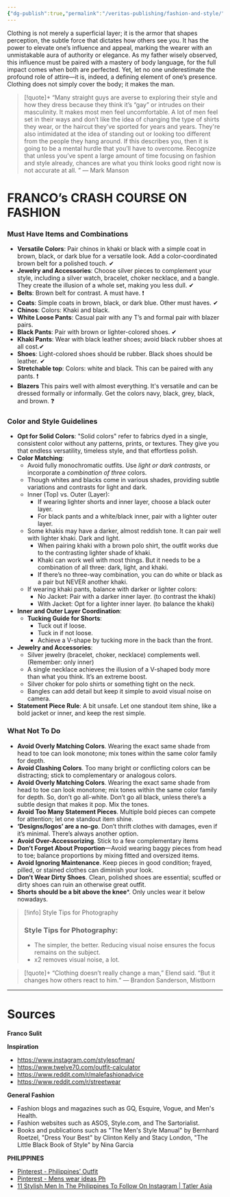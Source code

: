 ```yaml
---
{"dg-publish":true,"permalink":"/veritas-publishing/fashion-and-style/"}
---
```


Clothing is not merely a superficial layer; it is the armor that shapes perception, the subtle force that dictates how others see you. It has the power to elevate one’s influence and appeal, marking the wearer with an unmistakable aura of authority or elegance. As my father wisely observed, this influence must be paired with a mastery of body language, for the full impact comes when both are perfected. Yet, let no one underestimate the profound role of attire—it is, indeed, a defining element of one’s presence. Clothing does not simply cover the body; it makes the man.

> [!quote]+
> “Many straight guys are averse to exploring their style and how they dress because they think it’s “gay” or intrudes on their masculinity. It makes most men feel uncomfortable. A lot of men feel set in their ways and don’t like the idea of changing the type of shirts they wear, or the haircut they’ve sported for years and years. They're also intimidated at the idea of standing out or looking too different from the people they hang around. If this describes you, then it is going to be a mental hurdle that you’ll have to overcome. Recognize that unless you’ve spent a large amount of time focusing on fashion and style already, chances are what you think looks good right now is not accurate at all. ” 
> — Mark Manson

# FRANCO’s CRASH COURSE ON FASHION
### Must Have Items and Combinations
- **Versatile Colors**: Pair chinos in khaki or black with a simple coat in brown, black, or dark blue for a versatile look. Add a color-coordinated brown belt for a polished touch. ✔
- **Jewelry and Accessories**: Choose silver pieces to complement your style, including a silver watch, bracelet, choker necklace, and a bangle. They create the illusion of a whole set, making you less dull. ✔
- **Belts**: Brown belt for contrast. A must have. ❗
- **Coats**: Simple coats in brown, black, or dark blue. Other must haves. ✔
- **Chinos**: Colors: Khaki and black. 
- **White Loose Pants**: Casual pair with any T’s and formal pair with blazer pairs. 
- **Black Pants**: Pair with brown or lighter-colored shoes. ✔
- **Khaki Pants**: Wear with black leather shoes; avoid black rubber shoes at all cost.✔
- **Shoes**: Light-colored shoes should be rubber. Black shoes should be leather. ✔
- **Stretchable top**: Colors: white and black. This can be paired with any pants.  ❗
- **Blazers** This pairs well with almost everything. It's versatile and can be dressed formally or informally. Get the colors  navy, black, grey, black, and brown. ❓

### Color and Style Guidelines
- **Opt for Solid Colors**: "Solid colors" refer to fabrics dyed in a single, consistent color without any patterns, prints, or textures. They give you that endless versatility, timeless style, and that effortless polish. 
- **Color Matching**:
    - Avoid fully monochromatic outfits. Use *light or dark contrasts*, or incorporate a *combination of three* colors.
    - Though whites and blacks come in various shades, providing subtle variations and contrasts for light and dark.
    - Inner (Top) vs. Outer (Layer):
        - If wearing lighter shorts and inner layer, choose a black outer layer.
        - For black pants and a white/black inner, pair with a lighter outer layer.
    - Some khakis may have a darker, almost reddish tone. It can pair well with lighter khaki. Dark and light.
        - When pairing khaki with a brown polo shirt, the outfit works due to the contrasting lighter shade of khaki.
        - Khaki can work well with most things. But it needs to be a combination of all three: dark, light, and khaki.
        - If there’s no three-way combination, you can do white or black as a pair but NEVER another khaki.
    - If wearing khaki pants, balance with darker or lighter colors:
        - No Jacket: Pair with a darker inner layer. (to contrast the khaki)
        - With Jacket: Opt for a lighter inner layer. (to balance the khaki)
- **Inner and Outer Layer Coordination**:
    - **Tucking Guide for Shorts**:
        - Tuck out if loose.
        - Tuck in if not loose.
        - Achieve a V-shape by tucking more in the back than the front.
- **Jewelry and Accessories**:
    - Silver jewelry (bracelet, choker, necklace) complements well. (Remember: only inner)
    - A single necklace achieves the illusion of a V-shaped body more than what you think. It’s an extreme boost.
    - Silver choker for polo shirts or something tight on the neck.
    - Bangles can add detail but keep it simple to avoid visual noise on camera.
- **Statement Piece Rule**: A bit unsafe. Let one standout item shine, like a bold jacket or inner, and keep the rest simple.

### What Not To Do
- **Avoid Overly Matching Colors**. Wearing the exact same shade from head to toe can look monotone; mix tones within the same color family for depth.
- **Avoid Clashing Colors**. Too many bright or conflicting colors can be distracting; stick to complementary or analogous colors.
- **Avoid Overly Matching Colors**. Wearing the exact same shade from head to toe can look monotone; mix tones within the same color family for depth. So, don’t go all-white. Don’t go all black, unless there’s a subtle design that makes it pop.  Mix the tones. 
- **Avoid Too Many Statement Pieces**. Multiple bold pieces can compete for attention; let one standout item shine.
- **‘Designs/logos’ are a no-go**. Don’t thrift clothes with damages, even if it’s minimal. There’s always another option.
- **Avoid Over-Accessorizing**. Stick to a few complementary items
- **Don’t Forget About Proportion**—Avoid wearing baggy pieces from head to toe; balance proportions by mixing fitted and oversized items.
- **Avoid Ignoring Maintenance**. Keep pieces in good condition; frayed, pilled, or stained clothes can diminish your look.
- **Don’t Wear Dirty Shoes**. Clean, polished shoes are essential; scuffed or dirty shoes can ruin an otherwise great outfit.
- **Shorts should be a bit above the knee***. Only uncles wear it below nowadays.

> [!info] Style Tips for Photography
> ### Style Tips for Photography:
> - The simpler, the better. Reducing visual noise ensures the focus remains on the subject.
> - x2 removes visual noise, a lot.

> [!quote]+
>  “Clothing doesn’t really change a man,” Elend said. “But it changes how others react to him.“
> — Brandon Sanderson, Mistborn

___
# Sources
**Franco Sulit**

**Inspiration**
- https://www.instagram.com/stylesofman/
- https://www.twelve70.com/outfit-calculator
- https://www.reddit.com/r/malefashionadvice
- https://www.reddit.com/r/streetwear

**General Fashion**
- Fashion blogs and magazines such as GQ, Esquire, Vogue, and Men's Health.
- Fashion websites such as ASOS, Style.com, and The Sartorialist.
- Books and publications such as "The Men's Style Manual" by Bernhard Roetzel, "Dress Your Best" by Clinton Kelly and Stacy London, "The Little Black Book of Style" by Nina Garcia

**PHILIPPINES**
- [Pinterest - Philippines’ Outfit](https://in.pinterest.com/jdneor13/philippines-outfit/)
- [Pinterest - Mens wear ideas Ph](https://www.pinterest.com/osiastapa/mens-wear-ideas-ph/)
- [11 Stylish Men In The Philippines To Follow On Instagram | Tatler Asia](https://www.tatlerasia.com/style/fashion/11-stylish-men-in-the-philippines-to-follow-on-instagram)